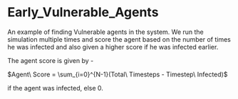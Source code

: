 # Early_Vulnerable_Agents
An example of finding Vulnerable agents in the system. We run the simulation multiple times and score the agent based on the number of times he was infected and also given a higher score if he was infected earlier.

The agent score is given by -

$Agent\ Score = \sum_{i=0}^{N-1}(Total\ Timesteps - Timestep\ Infected)$

if the agent was infected, else 0.
